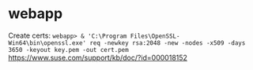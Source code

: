 # webapp

Create certs:
```webapp> & 'C:\Program Files\OpenSSL-Win64\bin\openssl.exe' req -newkey rsa:2048 -new -nodes -x509 -days 3650 -keyout key.pem -out cert.pem```
https://www.suse.com/support/kb/doc/?id=000018152